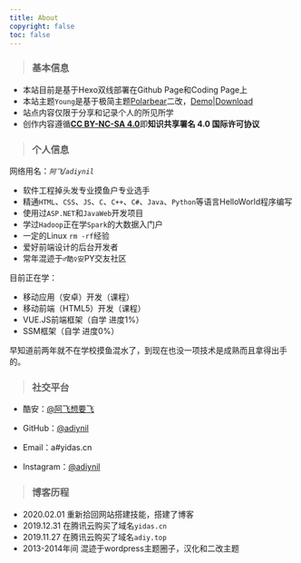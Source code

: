 ```yaml
---
title: About
copyright: false
toc: false
---
```


> ### <i class="iconfont icon-info-a"></i>**基本信息**

- 本站目前是基于Hexo双线部署在Github Page和Coding Page上
- 本站主题`Young`是基于极简主题[Polarbear](https://github.com/frostfan/hexo-theme-polarbear)二改，[<i class="iconfont icon-global"></i>Demo](https://d2fan.com/)|[<i class="iconfont icon-download"></i>Download](https://github.com/frostfan/hexo-theme-polarbear/archive/master.zip)
- 站点内容仅限于分享和记录个人的所见所学
- 创作内容遵循[**CC BY-NC-SA 4.0**](http://creativecommons.org/licenses/by/4.0/)即**知识共享署名 4.0 国际许可协议**

> ### <i class="iconfont icon-profile"></i>**个人信息**

网络用名：*`阿飞`/`adiynil`*

- 软件工程掉头发专业摸鱼户专业选手
- 精通`HTML`、`CSS`、`JS`、`C`、`C++`、`C#`、`Java`、`Python`等语言HelloWorld程序编写
- 使用过`ASP.NET`和`JavaWeb`开发项目
- 学过`Hadoop`正在学`Spark`的大数据入门户
- 一定的Linux `rm -rf`经验
- 爱好前端设计的后台开发者
- 常年混迹于`♂酷♀安`PY交友社区

目前正在学：

- 移动应用（安卓）开发（课程）
- 移动前端（HTML5）开发（课程）
- VUE.JS前端框架（自学 进度1%）
- SSM框架（自学 进度0%）

早知道前两年就不在学校摸鱼混水了，到现在也没一项技术是成熟而且拿得出手的。

> ### <i class="iconfont icon-at"></i>**社交平台**

- 酷安：[@阿飞想要飞](https://www.coolapk.com/u/1303406)

- GitHub：[@adiynil](https://github.com/adiynil)

- Email：a#yidas.cn

- Instagram：[@adiynil](https://www.instagram.com/adiynil)

> ### <i class="iconfont icon-calendar"></i>**博客历程**

- 2020.02.01 重新拾回网站搭建技能，搭建了博客
- 2019.12.31 在腾讯云购买了域名`yidas.cn`
- 2019.11.27 在腾讯云购买了域名`adiy.top`
- 2013-2014年间 混迹于wordpress主题圈子，汉化和二改主题
